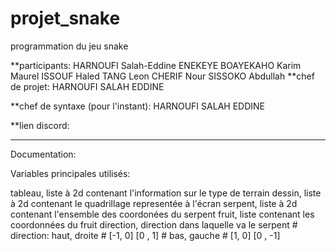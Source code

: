 # projet_snake
programmation du jeu snake


**participants:
HARNOUFI Salah-Eddine
ENEKEYE BOAYEKAHO Karim Maurel
ISSOUF Haled
TANG Leon
CHERIF Nour
SISSOKO Abdullah
**chef de projet:
HARNOUFI SALAH EDDINE

**chef de syntaxe (pour l'instant):
HARNOUFI SALAH EDDINE

**lien discord:

-------------------------------------
Documentation:

Variables principales utilisés:

tableau, liste à 2d contenant l'information sur le type de terrain
dessin, liste à 2d contenant le quadrillage representée à l'écran
serpent, liste à 2d contenant l'ensemble des coordonées du serpent
fruit, liste contenant les coordonnées du fruit
direction, direction dans laquelle va le serpent
	# direction: haut,       droite
	#             [-1, 0]     [0 , 1]
	#              bas,      gauche
	#             [1, 0]     [0 , -1]

